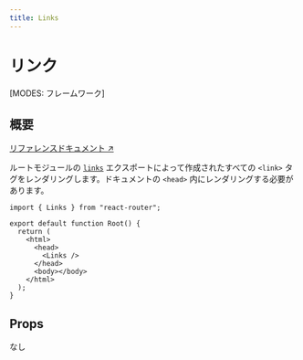 ```yaml
---
title: Links
---
```


# リンク

[MODES: フレームワーク]

## 概要

[リファレンスドキュメント ↗](https://api.reactrouter.com/v7/functions/react_router.Links.html)

ルートモジュールの [`links`](../../start/framework/route-module#links) エクスポートによって作成されたすべての `<link>` タグをレンダリングします。ドキュメントの `<head>` 内にレンダリングする必要があります。

```tsx
import { Links } from "react-router";

export default function Root() {
  return (
    <html>
      <head>
        <Links />
      </head>
      <body></body>
    </html>
  );
}
```

## Props

なし
